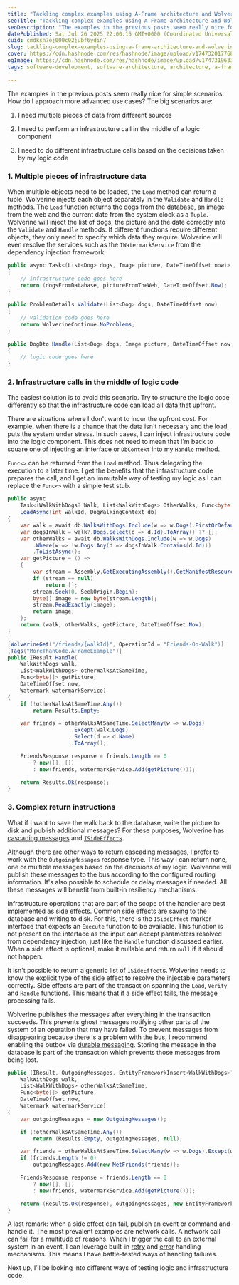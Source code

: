 ```yaml
---
title: "Tackling complex examples using A-Frame architecture and Wolverine"
seoTitle: "Tackling complex examples using A-Frame architecture and Wolverine"
seoDescription: "The examples in the previous posts seem really nice for simple scenarios. How do I approach more advanced use cases?"
datePublished: Sat Jul 26 2025 22:00:15 GMT+0000 (Coordinated Universal Time)
cuid: cmdksn7ej000c02jubf6ydin7
slug: tackling-complex-examples-using-a-frame-architecture-and-wolverine
cover: https://cdn.hashnode.com/res/hashnode/image/upload/v1747320177682/5139137e-d252-4802-ba1d-1fea0ab4f687.png
ogImage: https://cdn.hashnode.com/res/hashnode/image/upload/v1747319633038/58470daa-a20a-484e-8c9f-d0939482f15e.png
tags: software-development, software-architecture, architecture, a-frame, software-engineering, dotnet, dotnetcore, Wolverine

---
```


The examples in the previous posts seem really nice for simple scenarios. How do I approach more advanced use cases? The big scenarios are:

1. I need multiple pieces of data from different sources
    
2. I need to perform an infrastructure call in the middle of a logic component
    
3. I need to do different infrastructure calls based on the decisions taken by my logic code
    

### 1\. Multiple pieces of infrastructure data

When multiple objects need to be loaded, the `Load` method can return a tuple. Wolverine injects each object separately in the `Validate` and `Handle` methods. The `Load` function returns the dogs from the database, an image from the web and the current date from the system clock as a `Tuple`. Wolverine will inject the list of dogs, the picture and the date correctly into the `Validate` and `Handle` methods. If different functions require different objects, they only need to specify which data they require. Wolverine will even resolve the services such as the `IWatermarkService` from the dependency injection framework.

```csharp
public async Task<(List<Dog> dogs, Image picture, DateTimeOffset now)> LoadAsync(/* dependencies go here */) 
{
    // infrastructure code goes here
    return (dogsFromDatabase, pictureFromTheWeb, DateTimeOffset.Now);
}

public ProblemDetails Validate(List<Dog> dogs, DateTimeOffset now)
{
    // validation code goes here
    return WolverineContinue.NoProblems;
}

public DogDto Handle(List<Dog> dogs, Image picture, DateTimeOffset now, IWatermarkService watermark)
{
    // logic code goes here
}
```

### 2\. Infrastructure calls in the middle of logic code

The easiest solution is to avoid this scenario. Try to structure the logic code differently so that the infrastructure code can load all data that upfront.

There are situations where I don't want to incur the upfront cost. For example, when there is a chance that the data isn't necessary and the load puts the system under stress. In such cases, I can inject infrastructure code into the logic component. This does not need to mean that I'm back to square one of injecting an interface or `DbContext` into my `Handle` method.

`Func<>` can be returned from the `Load` method. Thus delegating the execution to a later time. I get the benefits that the infrastructure code prepares the call, and I get an immutable way of testing my logic as I can replace the `Func<>` with a simple test stub.

```csharp
public async
    Task<(WalkWithDogs? Walk, List<WalkWithDogs> OtherWalks, Func<byte[]> GetPictureAsync, DateTimeOffset Now)>
    LoadAsync(int walkId, DogWalkingContext db)
{
    var walk = await db.WalksWithDogs.Include(w => w.Dogs).FirstOrDefaultAsync(w => w.Id == walkId);
    var dogsInWalk = walk?.Dogs.Select(d => d.Id).ToArray() ?? [];
    var otherWalks = await db.WalksWithDogs.Include(w => w.Dogs)
        .Where(w => !w.Dogs.Any(d => dogsInWalk.Contains(d.Id)))
        .ToListAsync();
    var getPicture = () =>
    {
        var stream = Assembly.GetExecutingAssembly().GetManifestResourceStream("MoreThanCode.AFrameExample.Yuna.jpg");
        if (stream == null)
            return [];
        stream.Seek(0, SeekOrigin.Begin);
        byte[] image = new byte[stream.Length];
        stream.ReadExactly(image);
        return image;
    };
    return (walk, otherWalks, getPicture, DateTimeOffset.Now);
}

[WolverineGet("/friends/{walkId}", OperationId = "Friends-On-Walk")]
[Tags("MoreThanCode.AFrameExample")]
public IResult Handle(
    WalkWithDogs walk,
    List<WalkWithDogs> otherWalksAtSameTime,
    Func<byte[]> getPicture,
    DateTimeOffset now,
    Watermark watermarkService)
{
    if (!otherWalksAtSameTime.Any())
        return Results.Empty;

    var friends = otherWalksAtSameTime.SelectMany(w => w.Dogs)
                    .Except(walk.Dogs)
                    .Select(d => d.Name)
                    .ToArray();

    FriendsResponse response = friends.Length == 0 
        ? new([], []) 
        : new(friends, watermarkService.Add(getPicture()));

    return Results.Ok(response);
}
```

### 3\. Complex return instructions

What if I want to save the walk back to the database, write the picture to disk and publish additional messages? For these purposes, Wolverine has [cascading messages](https://wolverine.netlify.app/guide/handlers/cascading.html) and [`ISideEffect`s](https://wolverine.netlify.app/guide/handlers/side-effects.html).

Although there are other ways to return cascading messages, I prefer to work with the `OutgoingMessages` response type. This way I can return none, one or multiple messages based on the decisions of my logic. Wolverine will publish these messages to the bus according to the configured routing information. It's also possible to schedule or delay messages if needed. All these messages will benefit from built-in resiliency mechanisms.

Infrastructure operations that are part of the scope of the handler are best implemented as side effects. Common side effects are saving to the database and writing to disk. For this, there is the `ISideEffect` marker interface that expects an `Execute` function to be available. This function is not present on the interface as the input can accept parameters resolved from dependency injection, just like the `Handle` function discussed earlier. When a side effect is optional, make it nullable and return `null` if it should not happen.

It isn't possible to return a generic list of `ISideEffect`s. Wolverine needs to know the explicit type of the side effect to resolve the injectable parameters correctly. Side effects are part of the transaction spanning the `Load`, `Verify` and `Handle` functions. This means that if a side effect fails, the message processing fails.

Wolverine publishes the messages after everything in the transaction succeeds. This prevents ghost messages notifying other parts of the system of an operation that may have failed. To prevent messages from disappearing because there is a problem with the bus, I recommend enabling the outbox via [durable messaging](https://wolverine.netlify.app/guide/durability/). Storing the message in the database is part of the transaction which prevents those messages from being lost.

```csharp
public (IResult, OutgoingMessages, EntityFrameworkInsert<WalkWithDogs>?) Handle(
    WalkWithDogs walk,
    List<WalkWithDogs> otherWalksAtSameTime,
    Func<byte[]> getPicture,
    DateTimeOffset now,
    Watermark watermarkService)
{
    var outgoingMessages = new OutgoingMessages();

    if (!otherWalksAtSameTime.Any())
        return (Results.Empty, outgoingMessages, null);

    var friends = otherWalksAtSameTime.SelectMany(w => w.Dogs).Except(walk.Dogs).Select(d => d.Name).ToArray();
    if (friends.Length != 0)
        outgoingMessages.Add(new MetFriends(friends));

    FriendsResponse response = friends.Length == 0 
        ? new([], []) 
        : new(friends, watermarkService.Add(getPicture()));

    return (Results.Ok(response), outgoingMessages, new EntityFrameworkInsert<WalkWithDogs>(walk));
}
```

A last remark: when a side effect can fail, publish an event or command and handle it. The most prevalent examples are network calls. A network call can fail for a multitude of reasons. When I trigger the call to an external system in an event, I can leverage built-in [retry](https://wolverine.netlify.app/guide/handlers/error-handling.html) and [error](https://wolverine.netlify.app/guide/handlers/error-handling.html) handling mechanisms. This means I have battle-tested ways of handling failures.

Next up, I’ll be looking into different ways of testing logic and infrastructure code.